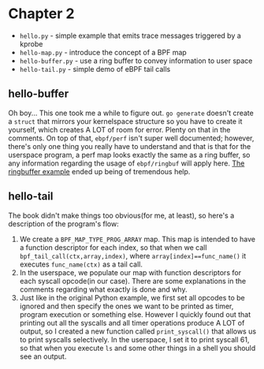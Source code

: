 # Chapter 2

* `hello.py` - simple example that emits trace messages triggered by a kprobe
* `hello-map.py` - introduce the concept of a BPF map
* `hello-buffer.py` - use a ring buffer to convey information to user space
* `hello-tail.py` - simple demo of eBPF tail calls

## hello-buffer
Oh boy... This one took me a while to figure out. `go generate` doesn't create a `struct` that mirrors your kernelspace structure so you have to create it yourself, which creates A LOT of room for error. Plenty on that in the comments. On top of that, `ebpf/perf` isn't super well documented; however, there's only one thing you really have to understand and that is that for the userspace program, a perf map looks exactly the same as a ring buffer, so any information regarding the usage of `ebpf/ringbuf` will apply here. [The ringbuffer example](https://github.com/cilium/ebpf/tree/main/examples/ringbuffer) ended up being of tremendous help.

## hello-tail
The book didn't make things too obvious(for me, at least), so here's a description of the program's flow:
1. We create a `BPF_MAP_TYPE_PROG_ARRAY` map. This map is intended to have a function descriptor for each index, so that when we call `bpf_tail_call(ctx,array,index)`, where `array[index]==func_name()` it executes `func_name(ctx)` as a tail call.
2. In the userspace, we populate our map with function descriptors for each syscall opcode(in our case). There are some explanations in the comments regarding what exactly is done and why.
3. Just like in the original Python example, we first set all opcodes to be ignored and then specify the ones we want to be printed as timer, program execution or something else. However I quickly found out that printing out all the syscalls and all timer operations produce A LOT of output, so I created a new function called `print_syscall()` that allows us to print syscalls selectively. In the userspace, I set it to print syscall 61, so that when you execute `ls` and some other things in a shell you should see an output. 
